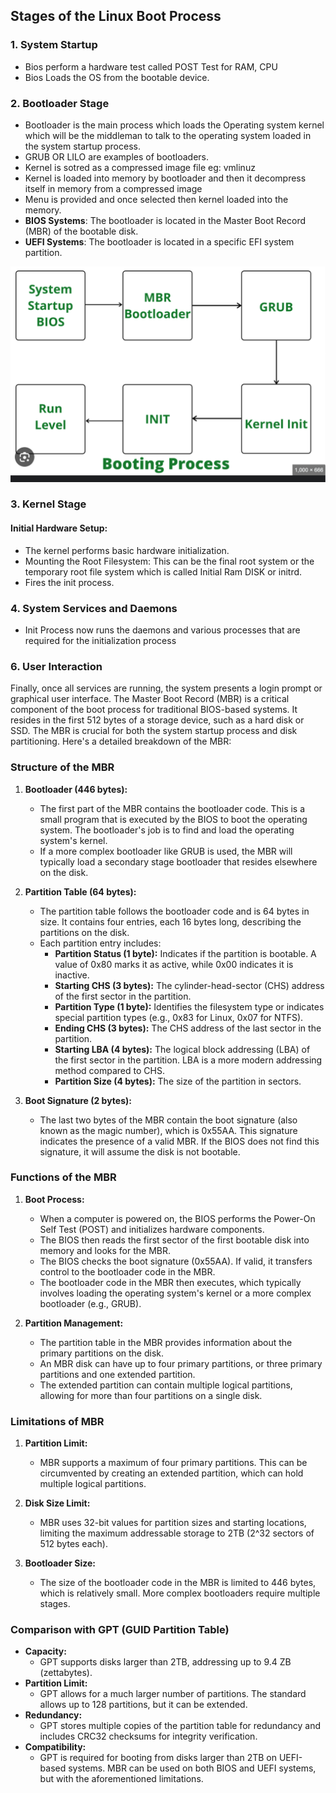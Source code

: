 
## Stages of the Linux Boot Process

### 1. **System Startup**
- Bios perform a hardware test called POST Test for RAM, CPU
- Bios Loads the OS from the bootable device.

### 2. **Bootloader Stage**
- Bootloader is the main process which loads the Operating system kernel which will be the middleman to talk to the operating system loaded in the system startup process.
- GRUB OR LILO are examples of bootloaders.
- Kernel is sotred as a compressed image file eg: vmlinuz
- Kernel is loaded into memory by bootloader and then it decompress itself in memory from a compressed image
- Menu is provided and once selected then kernel loaded into the memory.
- **BIOS Systems**: The bootloader is located in the Master Boot Record (MBR) of the bootable disk.
- **UEFI Systems**: The bootloader is located in a specific EFI system partition.

![alt text](image-2.png)
### 3. **Kernel Stage**
#### Initial Hardware Setup:
- The kernel performs basic hardware initialization.
- Mounting the Root Filesystem: This can be the final root system or the temporary root file system which is called Initial Ram DISK or initrd.
- Fires the init process. 

### 4. **System Services and Daemons**
- Init Process now runs the daemons and various processes that are required for the initialization process
### 6. **User Interaction**
Finally, once all services are running, the system presents a login prompt or graphical user interface.
The Master Boot Record (MBR) is a critical component of the boot process for traditional BIOS-based systems. It resides in the first 512 bytes of a storage device, such as a hard disk or SSD. The MBR is crucial for both the system startup process and disk partitioning. Here's a detailed breakdown of the MBR:

### Structure of the MBR

1. **Bootloader (446 bytes):**
   - The first part of the MBR contains the bootloader code. This is a small program that is executed by the BIOS to boot the operating system. The bootloader's job is to find and load the operating system's kernel.
   - If a more complex bootloader like GRUB is used, the MBR will typically load a secondary stage bootloader that resides elsewhere on the disk.

2. **Partition Table (64 bytes):**
   - The partition table follows the bootloader code and is 64 bytes in size. It contains four entries, each 16 bytes long, describing the partitions on the disk.
   - Each partition entry includes:
     - **Partition Status (1 byte):** Indicates if the partition is bootable. A value of 0x80 marks it as active, while 0x00 indicates it is inactive.
     - **Starting CHS (3 bytes):** The cylinder-head-sector (CHS) address of the first sector in the partition.
     - **Partition Type (1 byte):** Identifies the filesystem type or indicates special partition types (e.g., 0x83 for Linux, 0x07 for NTFS).
     - **Ending CHS (3 bytes):** The CHS address of the last sector in the partition.
     - **Starting LBA (4 bytes):** The logical block addressing (LBA) of the first sector in the partition. LBA is a more modern addressing method compared to CHS.
     - **Partition Size (4 bytes):** The size of the partition in sectors.

3. **Boot Signature (2 bytes):**
   - The last two bytes of the MBR contain the boot signature (also known as the magic number), which is 0x55AA. This signature indicates the presence of a valid MBR. If the BIOS does not find this signature, it will assume the disk is not bootable.

### Functions of the MBR

1. **Boot Process:**
   - When a computer is powered on, the BIOS performs the Power-On Self Test (POST) and initializes hardware components.
   - The BIOS then reads the first sector of the first bootable disk into memory and looks for the MBR.
   - The BIOS checks the boot signature (0x55AA). If valid, it transfers control to the bootloader code in the MBR.
   - The bootloader code in the MBR then executes, which typically involves loading the operating system's kernel or a more complex bootloader (e.g., GRUB).

2. **Partition Management:**
   - The partition table in the MBR provides information about the primary partitions on the disk.
   - An MBR disk can have up to four primary partitions, or three primary partitions and one extended partition.
   - The extended partition can contain multiple logical partitions, allowing for more than four partitions on a single disk.

### Limitations of MBR

1. **Partition Limit:**
   - MBR supports a maximum of four primary partitions. This can be circumvented by creating an extended partition, which can hold multiple logical partitions.

2. **Disk Size Limit:**
   - MBR uses 32-bit values for partition sizes and starting locations, limiting the maximum addressable storage to 2TB (2^32 sectors of 512 bytes each).

3. **Bootloader Size:**
   - The size of the bootloader code in the MBR is limited to 446 bytes, which is relatively small. More complex bootloaders require multiple stages.

### Comparison with GPT (GUID Partition Table)

- **Capacity:**
  - GPT supports disks larger than 2TB, addressing up to 9.4 ZB (zettabytes).
- **Partition Limit:**
  - GPT allows for a much larger number of partitions. The standard allows up to 128 partitions, but it can be extended.
- **Redundancy:**
  - GPT stores multiple copies of the partition table for redundancy and includes CRC32 checksums for integrity verification.
- **Compatibility:**
  - GPT is required for booting from disks larger than 2TB on UEFI-based systems. MBR can be used on both BIOS and UEFI systems, but with the aforementioned limitations.
